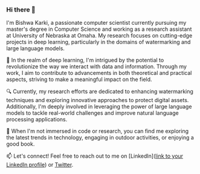 ### Hi there 👋

I'm Bishwa Karki, a passionate computer scientist currently pursuing my master's degree in Computer Science and working as a research assistant at University of Nebraska at Omaha. My research focuses on cutting-edge projects in deep learning, particularly in the domains of watermarking and large language models.

🧠 In the realm of deep learning, I'm intrigued by the potential to revolutionize the way we interact with data and information. Through my work, I aim to contribute to advancements in both theoretical and practical aspects, striving to make a meaningful impact on the field.

🔍 Currently, my research efforts are dedicated to enhancing watermarking techniques and exploring innovative approaches to protect digital assets. Additionally, I'm deeply involved in leveraging the power of large language models to tackle real-world challenges and improve natural language processing applications.

🌱 When I'm not immersed in code or research, you can find me exploring the latest trends in technology, engaging in outdoor activities, or enjoying a good book.

📫 Let's connect! Feel free to reach out to me on [LinkedIn]([link to your LinkedIn profile](https://www.linkedin.com/in/bishwakarki/)) or [Twitter](https://twitter.com/karkeebishwa1).




